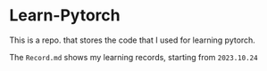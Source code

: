 # Learn-Pytorch
This is a repo. that stores the code that I used for learning pytorch.

The `Record.md` shows my learning records, starting from `2023.10.24`




